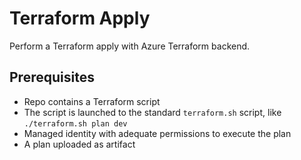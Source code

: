 # Terraform Apply

Perform a Terraform apply with Azure Terraform backend.

## Prerequisites

- Repo contains a Terraform script
- The script is launched to the standard `terraform.sh` script, like `./terraform.sh plan dev`
- Managed identity with adequate permissions to execute the plan
- A plan uploaded as artifact

